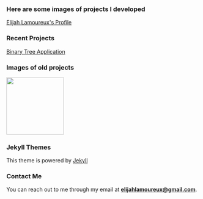 <link rel="stylesheet" href="custom.CSS" />

<style>
  .purple {
    color:inherit;
  }
  .purple:hover {
    color:rgb(107,79,187);
  }
</style>

### Here are some images of projects I developed 
[Elijah Lamoureux's Profile](https://elijahlamoureux.portfoliobox.net/)

### Recent Projects
[Binary Tree Application](https://yuhboieli.github.io/BinaryTreeApplication)

### Images of old projects
<img src="https://yuhboieli.github.io/Carl.PNG" class="thumbnail" width="150" height="150" />

### Jekyll Themes
This theme is powered by [Jekyll](https://jekyllrb.com/)

### Contact Me
You can reach out to me through my email at **elijahlamoureux@gmail.com**. 


